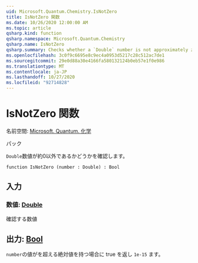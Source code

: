 ```yaml
---
uid: Microsoft.Quantum.Chemistry.IsNotZero
title: IsNotZero 関数
ms.date: 10/26/2020 12:00:00 AM
ms.topic: article
qsharp.kind: function
qsharp.namespace: Microsoft.Quantum.Chemistry
qsharp.name: IsNotZero
qsharp.summary: Checks whether a `Double` number is not approximately zero.
ms.openlocfilehash: 3c0f9c6695e8c9ec4a0953d5217c28c512ac7de1
ms.sourcegitcommit: 29e0d88a30e4166fa580132124b0eb57e1f0e986
ms.translationtype: MT
ms.contentlocale: ja-JP
ms.lasthandoff: 10/27/2020
ms.locfileid: "92714828"
---
```

# <a name="isnotzero-function"></a>IsNotZero 関数

名前空間: [Microsoft. Quantum. 化学](xref:Microsoft.Quantum.Chemistry)

パック [](https://nuget.org/packages/)


`Double`数値が約0以外であるかどうかを確認します。

```qsharp
function IsNotZero (number : Double) : Bool
```


## <a name="input"></a>入力

### <a name="number--double"></a>数値: [Double](xref:microsoft.quantum.lang-ref.double)

確認する数値



## <a name="output--bool"></a>出力: [Bool](xref:microsoft.quantum.lang-ref.bool)

`number`の値がを超える絶対値を持つ場合に true を返し `1e-15` ます。